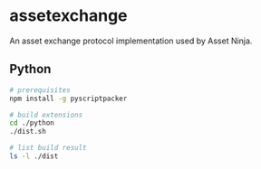 # assetexchange

An asset exchange protocol implementation used by Asset Ninja.

## Python

```sh
# prerequisites
npm install -g pyscriptpacker

# build extensions
cd ./python
./dist.sh

# list build result
ls -l ./dist
```
